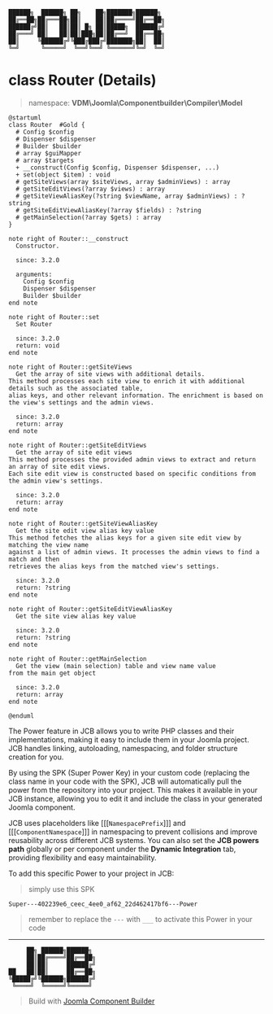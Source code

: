 ```
██████╗  ██████╗ ██╗    ██╗███████╗██████╗
██╔══██╗██╔═══██╗██║    ██║██╔════╝██╔══██╗
██████╔╝██║   ██║██║ █╗ ██║█████╗  ██████╔╝
██╔═══╝ ██║   ██║██║███╗██║██╔══╝  ██╔══██╗
██║     ╚██████╔╝╚███╔███╔╝███████╗██║  ██║
╚═╝      ╚═════╝  ╚══╝╚══╝ ╚══════╝╚═╝  ╚═╝
```
# class Router (Details)
> namespace: **VDM\Joomla\Componentbuilder\Compiler\Model**

```uml
@startuml
class Router  #Gold {
  # Config $config
  # Dispenser $dispenser
  # Builder $builder
  # array $guiMapper
  # array $targets
  + __construct(Config $config, Dispenser $dispenser, ...)
  + set(object $item) : void
  # getSiteViews(array $siteViews, array $adminViews) : array
  # getSiteEditViews(?array $views) : array
  # getSiteViewAliasKey(?string $viewName, array $adminViews) : ?string
  # getSiteEditViewAliasKey(?array $fields) : ?string
  # getMainSelection(?array $gets) : array
}

note right of Router::__construct
  Constructor.

  since: 3.2.0
  
  arguments:
    Config $config
    Dispenser $dispenser
    Builder $builder
end note

note right of Router::set
  Set Router

  since: 3.2.0
  return: void
end note

note right of Router::getSiteViews
  Get the array of site views with additional details.
This method processes each site view to enrich it with additional details such as the associated table,
alias keys, and other relevant information. The enrichment is based on the view's settings and the admin views.

  since: 3.2.0
  return: array
end note

note right of Router::getSiteEditViews
  Get the array of site edit views
This method processes the provided admin views to extract and return an array of site edit views.
Each site edit view is constructed based on specific conditions from the admin view's settings.

  since: 3.2.0
  return: array
end note

note right of Router::getSiteViewAliasKey
  Get the site edit view alias key value
This method fetches the alias keys for a given site edit view by matching the view name
against a list of admin views. It processes the admin views to find a match and then
retrieves the alias keys from the matched view's settings.

  since: 3.2.0
  return: ?string
end note

note right of Router::getSiteEditViewAliasKey
  Get the site view alias key value

  since: 3.2.0
  return: ?string
end note

note right of Router::getMainSelection
  Get the view (main selection) table and view name value
from the main get object

  since: 3.2.0
  return: array
end note
 
@enduml
```

The Power feature in JCB allows you to write PHP classes and their implementations, making it easy to include them in your Joomla project. JCB handles linking, autoloading, namespacing, and folder structure creation for you.

By using the SPK (Super Power Key) in your custom code (replacing the class name in your code with the SPK), JCB will automatically pull the power from the repository into your project. This makes it available in your JCB instance, allowing you to edit it and include the class in your generated Joomla component.

JCB uses placeholders like [[[`NamespacePrefix`]]] and [[[`ComponentNamespace`]]] in namespacing to prevent collisions and improve reusability across different JCB systems. You can also set the **JCB powers path** globally or per component under the **Dynamic Integration** tab, providing flexibility and easy maintainability.

To add this specific Power to your project in JCB:

> simply use this SPK
```
Super---402239e6_ceec_4ee0_af62_22d462417bf6---Power
```
> remember to replace the `---` with `___` to activate this Power in your code

---
```
     ██╗ ██████╗██████╗
     ██║██╔════╝██╔══██╗
     ██║██║     ██████╔╝
██   ██║██║     ██╔══██╗
╚█████╔╝╚██████╗██████╔╝
 ╚════╝  ╚═════╝╚═════╝
```
> Build with [Joomla Component Builder](https://git.vdm.dev/joomla/Component-Builder)

